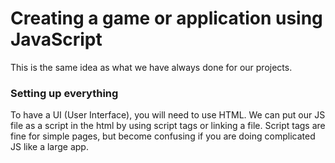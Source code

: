 # Creating a game or application using JavaScript

This is the same idea as what we have always done for our projects.

### Setting up everything

To have a UI (User Interface), you will need to use HTML. We can put our JS file as a script in the html by using script tags or linking a file. Script tags are fine for simple pages, but become confusing if you are doing complicated JS like a large app. 

